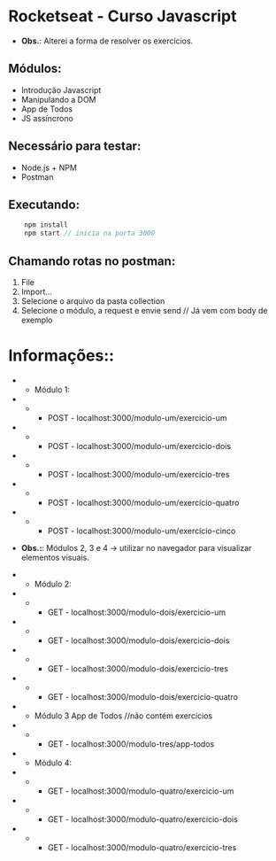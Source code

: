 # Rocketseat - Curso Javascript

- **Obs.**: Alterei a forma de resolver os exercícios.

## Módulos: 
- Introdução Javascript
- Manipulando a DOM
- App de Todos
- JS assíncrono

## Necessário para testar:
- Node.js + NPM
- Postman

## Executando:
```javascript
    npm install
    npm start // inicia na porta 3000
```

## Chamando rotas no postman:
1. File 
2. Import...
3. Selecione o arquivo da pasta collection
4. Selecione o módulo, a request e envie send // Já vem com body de exemplo

# **Informações:**: 
- - Módulo 1:
- - - POST - localhost:3000/modulo-um/exercicio-um
- - - POST - localhost:3000/modulo-um/exercicio-dois
- - - POST - localhost:3000/modulo-um/exercicio-tres
- - - POST - localhost:3000/modulo-um/exercicio-quatro
- - - POST - localhost:3000/modulo-um/exercicio-cinco
- **Obs.:**: Módulos 2, 3 e 4 -> utilizar no navegador para visualizar elementos visuais.
- - Módulo 2:
- - - GET - localhost:3000/modulo-dois/exercicio-um
- - - GET - localhost:3000/modulo-dois/exercicio-dois
- - - GET - localhost:3000/modulo-dois/exercicio-tres
- - - GET - localhost:3000/modulo-dois/exercicio-quatro

- - Módulo 3 App de Todos //não contém exercícios
- - - GET - localhost:3000/modulo-tres/app-todos

- - Módulo 4:
- - - GET - localhost:3000/modulo-quatro/exercicio-um
- - - GET - localhost:3000/modulo-quatro/exercicio-dois
- - - GET - localhost:3000/modulo-quatro/exercicio-tres